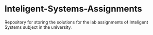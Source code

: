 # Inteligent-Systems-Assignments
 Repository for storing the solutions for the lab assignments of Inteligent Systems subject in the university.
